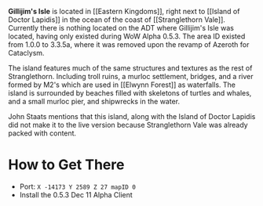 **Gillijim's Isle** is located in [[Eastern Kingdoms]], right next to [[Island of Doctor Lapidis]] in the ocean of the coast of [[Stranglethorn Vale]]. Currently there is nothing located on the ADT where Gillijim's Isle was located, having only existed during WoW Alpha 0.5.3. The area ID existed from 1.0.0 to 3.3.5a, where it was removed upon the revamp of Azeroth for Cataclysm.

The island features much of the same structures and textures as the rest of Stranglethorn. Including troll ruins, a murloc settlement, bridges, and a river formed by M2's which are used in [[Elwynn Forest]] as waterfalls. The island is surrounded by beaches filled with skeletons of turtles and whales, and a small murloc pier, and shipwrecks in the water.

John Staats mentions that this island, along with the Island of Doctor Lapidis did not make it to the live version because Stranglethorn Vale was already packed with content.

# How to Get There

- Port: `X -14173 Y 2589 Z 27 mapID 0`
- Install the 0.5.3 Dec 11 Alpha Client